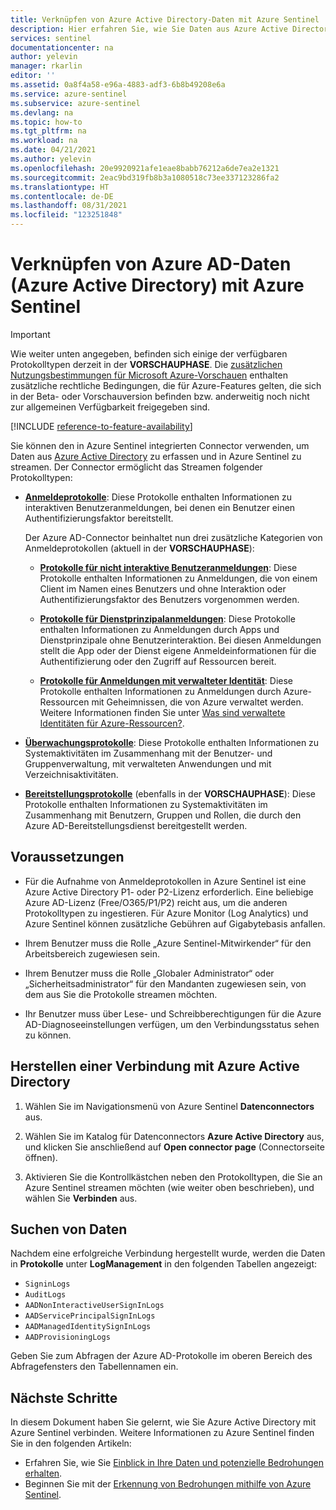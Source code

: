 ```yaml
---
title: Verknüpfen von Azure Active Directory-Daten mit Azure Sentinel | Microsoft-Dokumentation
description: Hier erfahren Sie, wie Sie Daten aus Azure Active Directory sammeln und Anmelde-, Überwachungs- und Bereitstellungsprotokolle von Azure AD an Azure Sentinel streamen.
services: sentinel
documentationcenter: na
author: yelevin
manager: rkarlin
editor: ''
ms.assetid: 0a8f4a58-e96a-4883-adf3-6b8b49208e6a
ms.service: azure-sentinel
ms.subservice: azure-sentinel
ms.devlang: na
ms.topic: how-to
ms.tgt_pltfrm: na
ms.workload: na
ms.date: 04/21/2021
ms.author: yelevin
ms.openlocfilehash: 20e9920921afe1eae8babb76212a6de7ea2e1321
ms.sourcegitcommit: 2eac9bd319fb8b3a1080518c73ee337123286fa2
ms.translationtype: HT
ms.contentlocale: de-DE
ms.lasthandoff: 08/31/2021
ms.locfileid: "123251848"
---
```

# <a name="connect-azure-active-directory-azure-ad-data-to-azure-sentinel"></a>Verknüpfen von Azure AD-Daten (Azure Active Directory) mit Azure Sentinel

> [!IMPORTANT]
> Wie weiter unten angegeben, befinden sich einige der verfügbaren Protokolltypen derzeit in der **VORSCHAUPHASE**. Die [zusätzlichen Nutzungsbestimmungen für Microsoft Azure-Vorschauen](https://azure.microsoft.com/support/legal/preview-supplemental-terms/) enthalten zusätzliche rechtliche Bedingungen, die für Azure-Features gelten, die sich in der Beta- oder Vorschauversion befinden bzw. anderweitig noch nicht zur allgemeinen Verfügbarkeit freigegeben sind.

[!INCLUDE [reference-to-feature-availability](includes/reference-to-feature-availability.md)]

Sie können den in Azure Sentinel integrierten Connector verwenden, um Daten aus [Azure Active Directory](../active-directory/fundamentals/active-directory-whatis.md) zu erfassen und in Azure Sentinel zu streamen. Der Connector ermöglicht das Streamen folgender Protokolltypen:

- [**Anmeldeprotokolle**](../active-directory/reports-monitoring/concept-all-sign-ins.md): Diese Protokolle enthalten Informationen zu interaktiven Benutzeranmeldungen, bei denen ein Benutzer einen Authentifizierungsfaktor bereitstellt.

    Der Azure AD-Connector beinhaltet nun drei zusätzliche Kategorien von Anmeldeprotokollen (aktuell in der **VORSCHAUPHASE**):
    
    - [**Protokolle für nicht interaktive Benutzeranmeldungen**](../active-directory/reports-monitoring/concept-all-sign-ins.md#non-interactive-user-sign-ins): Diese Protokolle enthalten Informationen zu Anmeldungen, die von einem Client im Namen eines Benutzers und ohne Interaktion oder Authentifizierungsfaktor des Benutzers vorgenommen werden.
    
    - [**Protokolle für Dienstprinzipalanmeldungen**](../active-directory/reports-monitoring/concept-all-sign-ins.md#service-principal-sign-ins): Diese Protokolle enthalten Informationen zu Anmeldungen durch Apps und Dienstprinzipale ohne Benutzerinteraktion. Bei diesen Anmeldungen stellt die App oder der Dienst eigene Anmeldeinformationen für die Authentifizierung oder den Zugriff auf Ressourcen bereit.
    
    - [**Protokolle für Anmeldungen mit verwalteter Identität**](../active-directory/reports-monitoring/concept-all-sign-ins.md#managed-identity-for-azure-resources-sign-ins): Diese Protokolle enthalten Informationen zu Anmeldungen durch Azure-Ressourcen mit Geheimnissen, die von Azure verwaltet werden. Weitere Informationen finden Sie unter [Was sind verwaltete Identitäten für Azure-Ressourcen?](../active-directory/managed-identities-azure-resources/overview.md).

- [**Überwachungsprotokolle**](../active-directory/reports-monitoring/concept-audit-logs.md): Diese Protokolle enthalten Informationen zu Systemaktivitäten im Zusammenhang mit der Benutzer- und Gruppenverwaltung, mit verwalteten Anwendungen und mit Verzeichnisaktivitäten.

- [**Bereitstellungsprotokolle**](../active-directory/reports-monitoring/concept-provisioning-logs.md) (ebenfalls in der **VORSCHAUPHASE**): Diese Protokolle enthalten Informationen zu Systemaktivitäten im Zusammenhang mit Benutzern, Gruppen und Rollen, die durch den Azure AD-Bereitstellungsdienst bereitgestellt werden. 


## <a name="prerequisites"></a>Voraussetzungen

- Für die Aufnahme von Anmeldeprotokollen in Azure Sentinel ist eine Azure Active Directory P1- oder P2-Lizenz erforderlich. Eine beliebige Azure AD-Lizenz (Free/O365/P1/P2) reicht aus, um die anderen Protokolltypen zu ingestieren. Für Azure Monitor (Log Analytics) und Azure Sentinel können zusätzliche Gebühren auf Gigabytebasis anfallen.

- Ihrem Benutzer muss die Rolle „Azure Sentinel-Mitwirkender“ für den Arbeitsbereich zugewiesen sein.

- Ihrem Benutzer muss die Rolle „Globaler Administrator“ oder „Sicherheitsadministrator“ für den Mandanten zugewiesen sein, von dem aus Sie die Protokolle streamen möchten.

- Ihr Benutzer muss über Lese- und Schreibberechtigungen für die Azure AD-Diagnoseeinstellungen verfügen, um den Verbindungsstatus sehen zu können. 

## <a name="connect-to-azure-active-directory"></a>Herstellen einer Verbindung mit Azure Active Directory

1. Wählen Sie im Navigationsmenü von Azure Sentinel **Datenconnectors** aus.

1. Wählen Sie im Katalog für Datenconnectors **Azure Active Directory** aus, und klicken Sie anschließend auf **Open connector page** (Connectorseite öffnen).

1. Aktivieren Sie die Kontrollkästchen neben den Protokolltypen, die Sie an Azure Sentinel streamen möchten (wie weiter oben beschrieben), und wählen Sie **Verbinden** aus.

## <a name="find-your-data"></a>Suchen von Daten

Nachdem eine erfolgreiche Verbindung hergestellt wurde, werden die Daten in **Protokolle** unter **LogManagement** in den folgenden Tabellen angezeigt:

- `SigninLogs`
- `AuditLogs`
- `AADNonInteractiveUserSignInLogs`
- `AADServicePrincipalSignInLogs`
- `AADManagedIdentitySignInLogs`
- `AADProvisioningLogs`

Geben Sie zum Abfragen der Azure AD-Protokolle im oberen Bereich des Abfragefensters den Tabellennamen ein.

## <a name="next-steps"></a>Nächste Schritte
In diesem Dokument haben Sie gelernt, wie Sie Azure Active Directory mit Azure Sentinel verbinden. Weitere Informationen zu Azure Sentinel finden Sie in den folgenden Artikeln:
- Erfahren Sie, wie Sie [Einblick in Ihre Daten und potenzielle Bedrohungen erhalten](get-visibility.md).
- Beginnen Sie mit der [Erkennung von Bedrohungen mithilfe von Azure Sentinel](detect-threats-built-in.md).
